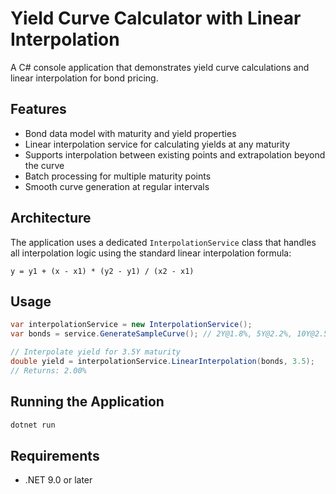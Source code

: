 # Yield Curve Calculator with Linear Interpolation

A C# console application that demonstrates yield curve calculations and linear interpolation for bond pricing.

## Features

- Bond data model with maturity and yield properties
- Linear interpolation service for calculating yields at any maturity
- Supports interpolation between existing points and extrapolation beyond the curve
- Batch processing for multiple maturity points
- Smooth curve generation at regular intervals

## Architecture

The application uses a dedicated `InterpolationService` class that handles all interpolation logic using the standard linear interpolation formula:

```
y = y1 + (x - x1) * (y2 - y1) / (x2 - x1)
```

## Usage

```csharp
var interpolationService = new InterpolationService();
var bonds = service.GenerateSampleCurve(); // 2Y@1.8%, 5Y@2.2%, 10Y@2.5%

// Interpolate yield for 3.5Y maturity
double yield = interpolationService.LinearInterpolation(bonds, 3.5);
// Returns: 2.00%
```

## Running the Application

```bash
dotnet run
```

## Requirements

- .NET 9.0 or later
